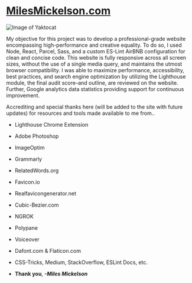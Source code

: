 # **[MilesMickelson.com](https://milesmickelson.com)**

![Image of Yaktocat](https://octodex.github.com/images/yaktocat.png)

My objective for this project was to develop a professional-grade website encompassing high-performance and creative equality.
To do so, I used Node, React, Parcel, Sass, and a custom ES-Lint AirBNB configuration for clean and concise code. This website 
is fully responsive across all screen sizes, without the use of a single media query, and maintains the utmost browser compatibility.
I was able to maximize performance, accessibility, best practices, and search engine optimization by utilizing the Lighthouse module,
the final audit score–and outline, are reviewed on the website. Further, Google analytics data statistics providing support for
continuous improvement.

Accrediting and special thanks here (will be added to the site with future updates) for resources and tools made available to me from..
* Lighthouse Chrome Extension
* Adobe Photoshop
* ImageOptim
* Grammarly
* RelatedWords.org
* Favicon.io
* Realfavicongenerator.net
* Cubic-Bezier.com
* NGROK
* Polypane
* Voiceover
* Dafont.com & Flaticon.com
* CSS-Tricks, Medium, StackOverflow, ESLint Docs, etc.

* **Thank you**, ***-Miles Mickelson***
